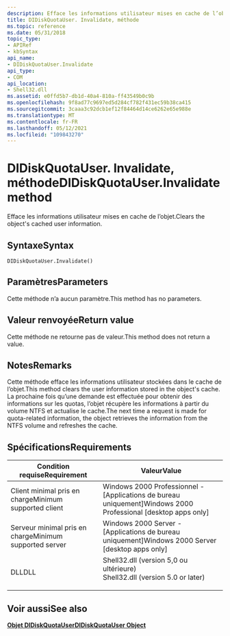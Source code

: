 ```yaml
---
description: Efface les informations utilisateur mises en cache de l’objet.
title: DIDiskQuotaUser. Invalidate, méthode
ms.topic: reference
ms.date: 05/31/2018
topic_type:
- APIRef
- kbSyntax
api_name:
- DIDiskQuotaUser.Invalidate
api_type:
- COM
api_location:
- Shell32.dll
ms.assetid: e0ffd5b7-db1d-40a4-810a-ff43549b0c9b
ms.openlocfilehash: 9f8ad77c9697ed5d284cf782f431ec59b38ca415
ms.sourcegitcommit: 3caaa3c92dcb1ef12f84464d14ce6262e65e988e
ms.translationtype: MT
ms.contentlocale: fr-FR
ms.lasthandoff: 05/12/2021
ms.locfileid: "109843270"
---
```

# <a name="didiskquotauserinvalidate-method"></a><span data-ttu-id="2d783-103">DIDiskQuotaUser. Invalidate, méthode</span><span class="sxs-lookup"><span data-stu-id="2d783-103">DIDiskQuotaUser.Invalidate method</span></span>

<span data-ttu-id="2d783-104">Efface les informations utilisateur mises en cache de l’objet.</span><span class="sxs-lookup"><span data-stu-id="2d783-104">Clears the object's cached user information.</span></span>

## <a name="syntax"></a><span data-ttu-id="2d783-105">Syntaxe</span><span class="sxs-lookup"><span data-stu-id="2d783-105">Syntax</span></span>


```JScript
DIDiskQuotaUser.Invalidate()
```



## <a name="parameters"></a><span data-ttu-id="2d783-106">Paramètres</span><span class="sxs-lookup"><span data-stu-id="2d783-106">Parameters</span></span>

<span data-ttu-id="2d783-107">Cette méthode n’a aucun paramètre.</span><span class="sxs-lookup"><span data-stu-id="2d783-107">This method has no parameters.</span></span>

## <a name="return-value"></a><span data-ttu-id="2d783-108">Valeur renvoyée</span><span class="sxs-lookup"><span data-stu-id="2d783-108">Return value</span></span>

<span data-ttu-id="2d783-109">Cette méthode ne retourne pas de valeur.</span><span class="sxs-lookup"><span data-stu-id="2d783-109">This method does not return a value.</span></span>

## <a name="remarks"></a><span data-ttu-id="2d783-110">Notes</span><span class="sxs-lookup"><span data-stu-id="2d783-110">Remarks</span></span>

<span data-ttu-id="2d783-111">Cette méthode efface les informations utilisateur stockées dans le cache de l’objet.</span><span class="sxs-lookup"><span data-stu-id="2d783-111">This method clears the user information stored in the object's cache.</span></span> <span data-ttu-id="2d783-112">La prochaine fois qu’une demande est effectuée pour obtenir des informations sur les quotas, l’objet récupère les informations à partir du volume NTFS et actualise le cache.</span><span class="sxs-lookup"><span data-stu-id="2d783-112">The next time a request is made for quota-related information, the object retrieves the information from the NTFS volume and refreshes the cache.</span></span>

## <a name="requirements"></a><span data-ttu-id="2d783-113">Spécifications</span><span class="sxs-lookup"><span data-stu-id="2d783-113">Requirements</span></span>



| <span data-ttu-id="2d783-114">Condition requise</span><span class="sxs-lookup"><span data-stu-id="2d783-114">Requirement</span></span> | <span data-ttu-id="2d783-115">Valeur</span><span class="sxs-lookup"><span data-stu-id="2d783-115">Value</span></span> |
|-------------------------------------|---------------------------------------------------------------------------------------------------------------|
| <span data-ttu-id="2d783-116">Client minimal pris en charge</span><span class="sxs-lookup"><span data-stu-id="2d783-116">Minimum supported client</span></span><br/> | <span data-ttu-id="2d783-117">Windows 2000 Professionnel - \[Applications de bureau uniquement\]</span><span class="sxs-lookup"><span data-stu-id="2d783-117">Windows 2000 Professional \[desktop apps only\]</span></span><br/>                                                    |
| <span data-ttu-id="2d783-118">Serveur minimal pris en charge</span><span class="sxs-lookup"><span data-stu-id="2d783-118">Minimum supported server</span></span><br/> | <span data-ttu-id="2d783-119">Windows 2000 Server - \[Applications de bureau uniquement\]</span><span class="sxs-lookup"><span data-stu-id="2d783-119">Windows 2000 Server \[desktop apps only\]</span></span><br/>                                                          |
| <span data-ttu-id="2d783-120">DLL</span><span class="sxs-lookup"><span data-stu-id="2d783-120">DLL</span></span><br/>                      | <dl> <span data-ttu-id="2d783-121"><dt>Shell32.dll (version 5,0 ou ultérieure)</dt></span><span class="sxs-lookup"><span data-stu-id="2d783-121"><dt>Shell32.dll (version 5.0 or later)</dt></span></span> </dl> |



## <a name="see-also"></a><span data-ttu-id="2d783-122">Voir aussi</span><span class="sxs-lookup"><span data-stu-id="2d783-122">See also</span></span>

<dl> <dt>

[<span data-ttu-id="2d783-123">**Objet DIDiskQuotaUser**</span><span class="sxs-lookup"><span data-stu-id="2d783-123">**DIDiskQuotaUser Object**</span></span>](didiskquotauser-object.md)
</dt> </dl>

 

 




